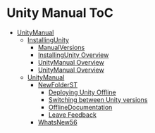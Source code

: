 Unity Manual ToC
================
 - [UnityManual]()
	 - [InstallingUnity]()
		 - [ManualVersions](ManualVersions.md)
		 - [InstallingUnity Overview](InstallingUnity.md)
		 - [UnityManual Overview](UnityManual_1.md)
		 - [UnityManual Overview](UnityManual.md)
	 - [UnityManual]()
		 - [NewFolderST]()
			 - [Deploying Unity Offline](DeployingUnityOffline.md)
			 - [Switching between Unity versions](SwitchingDocumentationVersions.md)
			 - [OfflineDocumentation](OfflineDocumentation.md)
			 - [Leave Feedback](LeaveFeedback.md)
		 - [WhatsNew56](WhatsNew56.md)

